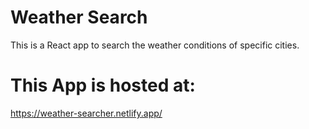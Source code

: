 # Weather Search

This is a React app to search the weather conditions of specific cities.

# This App is hosted at:

https://weather-searcher.netlify.app/
